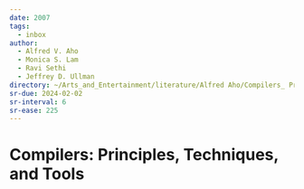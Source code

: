 ```yaml
---
date: 2007
tags:
  - inbox
author:
  - Alfred V. Aho
  - Monica S. Lam
  - Ravi Sethi
  - Jeffrey D. Ullman
directory: ~/Arts_and_Entertainment/literature/Alfred Aho/Compilers_ Principles, Techniques, and Tools (1618)/
sr-due: 2024-02-02
sr-interval: 6
sr-ease: 225
---
```


# Compilers: Principles, Techniques, and Tools

